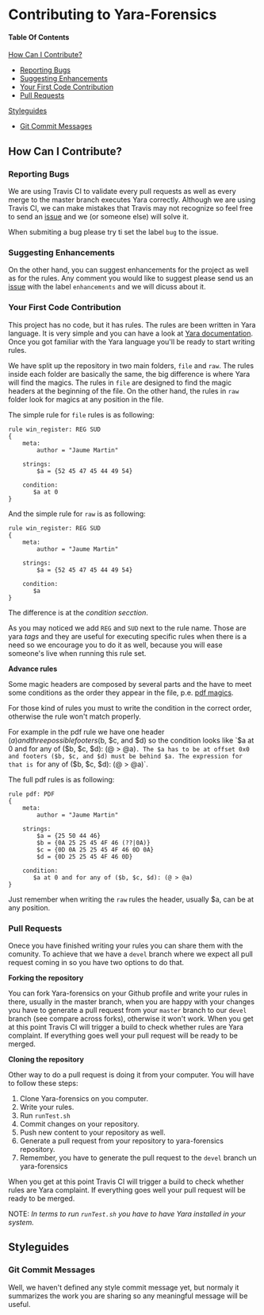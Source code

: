Contributing to Yara-Forensics
==============================

#### Table Of Contents

[How Can I Contribute?](#how-can-i-contribute)
  * [Reporting Bugs](#reporting-bugs)
  * [Suggesting Enhancements](#suggesting-enhancements)
  * [Your First Code Contribution](#your-first-code-contribution)
  * [Pull Requests](#pull-requests)

[Styleguides](#styleguides)
  * [Git Commit Messages](#git-commit-messages)

## How Can I Contribute?

### Reporting Bugs

We are using Travis CI to validate every pull requests as well as every merge to the master branch executes Yara correctly. Although we are using Travis CI, we can make mistakes that Travis may not recognize so feel free to send an [issue](https://github.com/Xumeiquer/yara-forensics/issues) and we (or someone else) will solve it.

When submiting a bug please try ti set the label `bug` to the issue.

### Suggesting Enhancements

On the other hand, you can suggest enhancements for the project as well as for the rules. Any comment you would like to suggest please send us an [issue](https://github.com/Xumeiquer/yara-forensics/issues) with the label `enhancements` and we will dicuss about it.

### Your First Code Contribution

This project has no code, but it has rules. The rules are been written in Yara language. It is very simple and you can have a look at [Yara documentation](http://yara.readthedocs.io/en/v3.5.0/). Once you got familiar with the Yara language you'll be ready to start writing rules.

We have split up the repository in two main folders, `file` and `raw`. The rules inside each folder are basically the same, the big difference is where Yara will find the magics. The rules in `file` are designed to find the magic headers at the beginning of the file. On the other hand, the rules in `raw` folder look for magics at any position in the file.

The simple rule for `file` rules is as following:

```
rule win_register: REG SUD
{
    meta:
        author = "Jaume Martin"

    strings:
        $a = {52 45 47 45 44 49 54}

    condition:
       $a at 0
}
```

And the simple rule for `raw` is as following:

```
rule win_register: REG SUD
{
    meta:
        author = "Jaume Martin"

    strings:
        $a = {52 45 47 45 44 49 54}

    condition:
       $a
}
```

The difference is at the *condition secction*.

As you may noticed we add `REG` and `SUD` next to the rule name. Those are yara *tags* and they are useful for executing specific rules when there is a need so we encourage you to do it as well, because you will ease someone's live when running this rule set.


**Advance rules**

Some magic headers are composed by several parts and the have to meet some conditions as the order they appear in the file, p.e. [pdf magics](file/pdf.yar).

For those kind of rules you must to write the condition in the correct order, otherwise the rule won't match properly.

For example in the pdf rule we have one header ($a) and three possible footers ($b, $c, and $d) so the condition looks like `$a at 0 and for any of ($b, $c, $d): (@ > @a)`. The $a has to be at offset 0x0 and footers ($b, $c, and $d) must be behind $a. The expression for that is `for any of ($b, $c, $d): (@ > @a)`.

The full pdf rules is as following:

```
rule pdf: PDF
{
    meta:
        author = "Jaume Martin"

    strings:
        $a = {25 50 44 46}
        $b = {0A 25 25 45 4F 46 (??|0A)}
        $c = {0D 0A 25 25 45 4F 46 0D 0A}
        $d = {0D 25 25 45 4F 46 0D}

    condition:
       $a at 0 and for any of ($b, $c, $d): (@ > @a)
}
```

Just remember when writing the `raw` rules the header, usually $a, can be at any position.


### Pull Requests

Onece you have finished writing your rules you can share them with the comunity. To achieve that we have a `devel` branch where we expect all pull request coming in so you have two options to do that.

**Forking the repository**

You can fork Yara-forensics on your Github profile and write your rules in there, usually in the master branch, when you are happy with your changes you have to generate a pull request from your `master` branch to our `devel` branch (see compare across forks), otherwise it won't work. When you get at this point Travis CI will trigger a build to check whether rules are Yara complaint. If everything goes well your pull request will be ready to be merged.

**Cloning the repository**

Other way to do a pull request is doing it from your computer. You will have to follow these steps:

1. Clone Yara-forensics on you computer.
1. Write your rules.
1. Run `runTest.sh`
1. Commit changes on your repository.
1. Push new content to your repository as well.
1. Generate a pull request from your repository to yara-forensics repository.
  1. Remember, you have to generate the pull request to the `devel` branch un yara-forensics

When you get at this point Travis CI will trigger a build to check whether rules are Yara complaint. If everything goes well your pull request will be ready to be merged.

NOTE: _In terms to run `runTest.sh` you have to have Yara installed in your system._

## Styleguides

### Git Commit Messages

Well, we haven't defined any style commit message yet, but normaly it summarizes the work you are sharing so any meaningful message will be useful.
